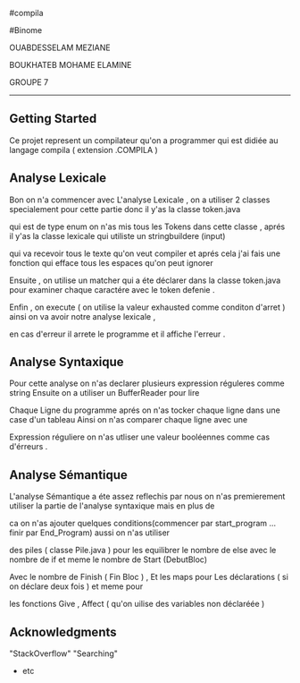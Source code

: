 #compila

#Binome

OUABDESSELAM MEZIANE

BOUKHATEB MOHAME ELAMINE 

 GROUPE 7

---------------

## Getting Started

Ce projet represent un compilateur qu'on a programmer qui est didiée au  langage compila ( extension .COMPILA )  

## Analyse Lexicale 

Bon on n'a commencer avec L'analyse Lexicale , on a utiliser 2 classes specialement pour cette partie donc il y'as la classe token.java

qui est de type enum on n'as mis tous les Tokens dans cette classe , aprés il y'as la classe lexicale qui utiliste un stringbuildere (input)

qui va recevoir tous le texte qu'on veut compiler et aprés cela j'ai fais une fonction qui efface tous les espaces qu'on peut ignorer

Ensuite , on utilise un matcher qui a éte déclarer dans la classe token.java pour examiner chaque caractére avec le token defenie .

Enfin , on execute ( on utilise la valeur exhausted comme conditon d'arret ) ainsi on va avoir notre analyse lexicale , 

en cas d'erreur il arrete le programme et il affiche l'erreur . 

## Analyse Syntaxique

Pour cette analyse on n'as declarer plusieurs expression réguleres comme string Ensuite on a utiliser un BufferReader pour lire 

Chaque Ligne du programme aprés on n'as tocker chaque ligne dans une case d'un tableau Ainsi on n'as comparer chaque ligne avec une 

Expression réguliere on n'as utliser une valeur booléennes comme cas d'érreurs . 

## Analyse Sémantique 

L'analyse Sémantique a éte assez reflechis par nous on n'as premierement utiliser la partie de l'analyse syntaxique mais en plus de 

ca on n'as ajouter quelques conditions(commencer par start_program ... finir par End_Program) aussi on n'as utiliser 

des piles ( classe Pile.java ) pour les equilibrer le nombre de else avec le nombre de if et meme le nombre de Start (DebutBloc) 

Avec le nombre de Finish ( Fin Bloc ) , Et les maps pour Les déclarations ( si on déclare deux fois ) et meme pour 

les fonctions Give , Affect  ( qu'on uilise des variables non déclaréée ) 

## Acknowledgments

"StackOverflow"
"Searching"
* etc
